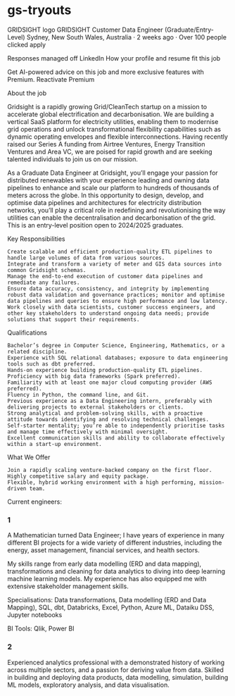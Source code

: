 # gs-tryouts


GRIDSIGHT logo
GRIDSIGHT
Customer Data Engineer (Graduate/Entry-Level)
Sydney, New South Wales, Australia · 2 weeks ago · Over 100 people clicked apply

Responses managed off LinkedIn
How your profile and resume fit this job

Get AI-powered advice on this job and more exclusive features with Premium. Reactivate Premium

About the job

Gridsight is a rapidly growing Grid/CleanTech startup on a mission to accelerate global electrification and decarbonisation. We are building a vertical SaaS platform for electricity utilities, enabling them to modernise grid operations and unlock transformational flexibility capabilities such as dynamic operating envelopes and flexible interconnections. Having recently raised our Series A funding from Airtree Ventures, Energy Transition Ventures and Area VC, we are poised for rapid growth and are seeking talented individuals to join us on our mission.

As a Graduate Data Engineer at Gridsight, you’ll engage your passion for distributed renewables with your experience leading and owning data pipelines to enhance and scale our platform to hundreds of thousands of meters across the globe. In this opportunity to design, develop, and optimise data pipelines and architectures for electricity distribution networks, you’ll play a critical role in redefining and revolutionising the way utilities can enable the decentralisation and decarbonisation of the grid. This is an entry-level position open to 2024/2025 graduates. 

Key Responsibilities

    Create scalable and efficient production-quality ETL pipelines to handle large volumes of data from various sources.
    Integrate and transform a variety of meter and GIS data sources into common Gridsight schemas.
    Manage the end-to-end execution of customer data pipelines and remediate any failures.
    Ensure data accuracy, consistency, and integrity by implementing robust data validation and governance practices; monitor and optimise data pipelines and queries to ensure high performance and low latency.
    Work closely with data scientists, customer success engineers, and other key stakeholders to understand ongoing data needs; provide solutions that support their requirements.

Qualifications

    Bachelor’s degree in Computer Science, Engineering, Mathematics, or a related discipline.
    Experience with SQL relational databases; exposure to data engineering tools such as dbt preferred.
    Hands-on experience building production-quality ETL pipelines.
    Proficiency with big data frameworks (Spark preferred).
    Familiarity with at least one major cloud computing provider (AWS preferred).
    Fluency in Python, the command line, and Git.
    Previous experience as a Data Engineering intern, preferably with delivering projects to external stakeholders or clients.
    Strong analytical and problem-solving skills, with a proactive attitude towards identifying and resolving technical challenges.
    Self-starter mentality; you’re able to independently prioritise tasks and manage time effectively with minimal oversight.
    Excellent communication skills and ability to collaborate effectively within a start-up environment.

What We Offer

    Join a rapidly scaling venture-backed company on the first floor.
    Highly competitive salary and equity package.
    Flexible, hybrid working environment with a high performing, mission-driven team.



Current engineers:

### 1

A Mathematician turned Data Engineer; I have years of experience in many different BI projects for a wide variety of different industries, including the energy, asset management, financial services, and health sectors. 

My skills range from early data modelling (ERD and data mapping), transformations and cleaning for data analytics to diving into deep learning machine learning models. My experience has also equipped me with extensive stakeholder management skills.

Specialisations: Data transformations, Data modelling (ERD and Data Mapping), SQL, dbt, Databricks, Excel, Python, Azure ML, Dataiku DSS, Jupyter notebooks

BI Tools: Qlik, Power BI

### 2
Experienced analytics professional with a demonstrated history of working across multiple sectors, and a passion for deriving value from data.
Skilled in building and deploying data products, data modelling, simulation, building ML models, exploratory analysis, and data visualisation.

